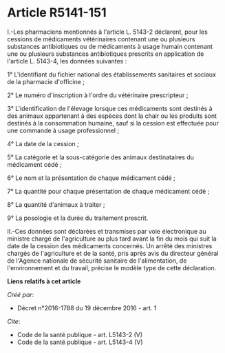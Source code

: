 # Article R5141-151

I.-Les pharmaciens mentionnés à l'article L. 5143-2 déclarent, pour les cessions de médicaments vétérinaires contenant une ou
plusieurs substances antibiotiques ou de médicaments à usage humain contenant une ou plusieurs substances antibiotiques
prescrits en application de l'article L. 5143-4, les données suivantes : 

1° L'identifiant du fichier national des établissements sanitaires et sociaux de la pharmacie d'officine ; 

2° Le numéro d'inscription à l'ordre du vétérinaire prescripteur ; 

3° L'identification de l'élevage lorsque ces médicaments sont destinés à des animaux appartenant à des espèces dont la chair
ou les produits sont destinés à la consommation humaine, sauf si la cession est effectuée pour une commande à usage
professionnel ; 

4° La date de la cession ; 

5° La catégorie et la sous-catégorie des animaux destinataires du médicament cédé ; 

6° Le nom et la présentation de chaque médicament cédé ; 

7° La quantité pour chaque présentation de chaque médicament cédé ; 

8° La quantité d'animaux à traiter ; 

9° La posologie et la durée du traitement prescrit. 

II.-Ces données sont déclarées et transmises par voie électronique au ministre chargé de l'agriculture au plus tard avant la
fin du mois qui suit la date de la cession des médicaments concernés. Un arrêté des ministres chargés de l'agriculture et de
la santé, pris après avis du directeur général de l'Agence nationale de sécurité sanitaire de l'alimentation, de
l'environnement et du travail, précise le modèle type de cette déclaration.

**Liens relatifs à cet article**

_Créé par_:

  - Décret n°2016-1788 du 19 décembre 2016 - art. 1

_Cite_:

  - Code de la santé publique - art. L5143-2 (V)
  - Code de la santé publique - art. L5143-4 (V)
